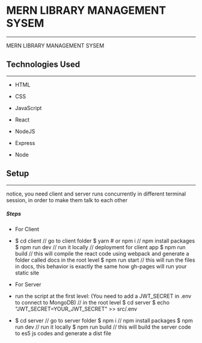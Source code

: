 <h1>MERN LIBRARY MANAGEMENT SYSEM</h1>
<hr><p>MERN LIBRARY MANAGEMENT SYSEM</p><h2>Technologies Used</h2>
<hr><ul>
<li>HTML</li>
</ul><ul>
<li>CSS</li>
</ul><ul>
<li>JavaScript</li>
</ul><ul>
<li>React</li>
</ul><ul>
<li>NodeJS</li>
</ul><ul>
<li>Express</li>
</ul><ul>
<li>Node</li>
</ul><h2>Setup</h2>
<hr><p>notice, you need client and server runs concurrently in different terminal session, in order to make them talk to each other</p><h5>Steps</h5><ul>
<li>For Client</li>
</ul><ul>
<li>$ cd client          // go to client folder $ yarn # or npm i    // npm install packages $ npm run dev        // run it locally  // deployment for client app $ npm run build // this will compile the react code using webpack and generate a folder called docs in the root level $ npm run start // this will run the files in docs, this behavior is exactly the same how gh-pages will run your static site</li>
</ul><ul>
<li>For Server</li>
</ul><ul>
<li>run the script at the first level:  (You need to add a JWT_SECRET in .env to connect to MongoDB)  // in the root level $ cd server $ echo "JWT_SECRET=YOUR_JWT_SECRET" &gt;&gt; src/.env</li>
</ul><ul>
<li>$ cd server   // go to server folder $ npm i       // npm install packages $ npm run dev // run it locally $ npm run build // this will build the server code to es5 js codes and generate a dist file</li>
</ul>